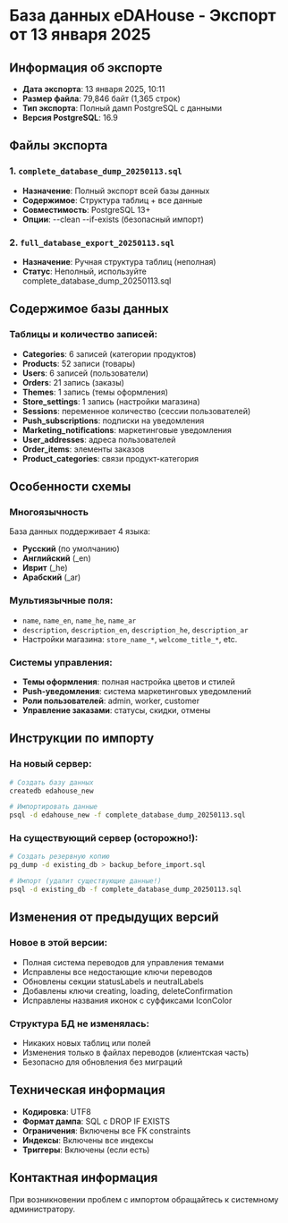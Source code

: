 # База данных eDAHouse - Экспорт от 13 января 2025

## Информация об экспорте

- **Дата экспорта**: 13 января 2025, 10:11
- **Размер файла**: 79,846 байт (1,365 строк)
- **Тип экспорта**: Полный дамп PostgreSQL с данными
- **Версия PostgreSQL**: 16.9

## Файлы экспорта

### 1. `complete_database_dump_20250113.sql`
- **Назначение**: Полный экспорт всей базы данных
- **Содержимое**: Структура таблиц + все данные
- **Совместимость**: PostgreSQL 13+
- **Опции**: --clean --if-exists (безопасный импорт)

### 2. `full_database_export_20250113.sql`
- **Назначение**: Ручная структура таблиц (неполная)
- **Статус**: Неполный, используйте complete_database_dump_20250113.sql

## Содержимое базы данных

### Таблицы и количество записей:
- **Categories**: 6 записей (категории продуктов)
- **Products**: 52 записи (товары)
- **Users**: 6 записей (пользователи)
- **Orders**: 21 запись (заказы)
- **Themes**: 1 запись (темы оформления)
- **Store_settings**: 1 запись (настройки магазина)
- **Sessions**: переменное количество (сессии пользователей)
- **Push_subscriptions**: подписки на уведомления
- **Marketing_notifications**: маркетинговые уведомления
- **User_addresses**: адреса пользователей
- **Order_items**: элементы заказов
- **Product_categories**: связи продукт-категория

## Особенности схемы

### Многоязычность
База данных поддерживает 4 языка:
- **Русский** (по умолчанию)
- **Английский** (_en)
- **Иврит** (_he) 
- **Арабский** (_ar)

### Мультиязычные поля:
- `name`, `name_en`, `name_he`, `name_ar`
- `description`, `description_en`, `description_he`, `description_ar`
- Настройки магазина: `store_name_*`, `welcome_title_*`, etc.

### Системы управления:
- **Темы оформления**: полная настройка цветов и стилей
- **Push-уведомления**: система маркетинговых уведомлений
- **Роли пользователей**: admin, worker, customer
- **Управление заказами**: статусы, скидки, отмены

## Инструкции по импорту

### На новый сервер:
```bash
# Создать базу данных
createdb edahouse_new

# Импортировать данные
psql -d edahouse_new -f complete_database_dump_20250113.sql
```

### На существующий сервер (осторожно!):
```bash
# Создать резервную копию
pg_dump -d existing_db > backup_before_import.sql

# Импорт (удалит существующие данные!)
psql -d existing_db -f complete_database_dump_20250113.sql
```

## Изменения от предыдущих версий

### Новое в этой версии:
- Полная система переводов для управления темами
- Исправлены все недостающие ключи переводов
- Обновлены секции statusLabels и neutralLabels
- Добавлены ключи creating, loading, deleteConfirmation
- Исправлены названия иконок с суффиксами IconColor

### Структура БД не изменялась:
- Никаких новых таблиц или полей
- Изменения только в файлах переводов (клиентская часть)
- Безопасно для обновления без миграций

## Техническая информация

- **Кодировка**: UTF8
- **Формат дампа**: SQL с DROP IF EXISTS
- **Ограничения**: Включены все FK constraints
- **Индексы**: Включены все индексы
- **Триггеры**: Включены (если есть)

## Контактная информация

При возникновении проблем с импортом обращайтесь к системному администратору.